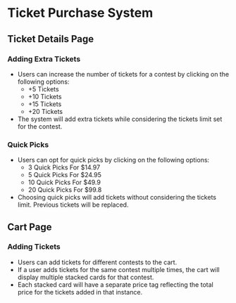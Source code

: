 # Ticket Purchase System

## Ticket Details Page

### Adding Extra Tickets

- Users can increase the number of tickets for a contest by clicking on the
  following options:
  - +5 Tickets
  - +10 Tickets
  - +15 Tickets
  - +20 Tickets
- The system will add extra tickets while considering the tickets limit set for
  the contest.

### Quick Picks

- Users can opt for quick picks by clicking on the following options:
  - 3 Quick Picks For $14.97
  - 5 Quick Picks For $24.95
  - 10 Quick Picks For $49.9
  - 20 Quick Picks For $99.8
- Choosing quick picks will add tickets without considering the tickets limit.
  Previous tickets will be replaced.

## Cart Page

### Adding Tickets

- Users can add tickets for different contests to the cart.
- If a user adds tickets for the same contest multiple times, the cart will
  display multiple stacked cards for that contest.
- Each stacked card will have a separate price tag reflecting the total price
  for the tickets added in that instance.
